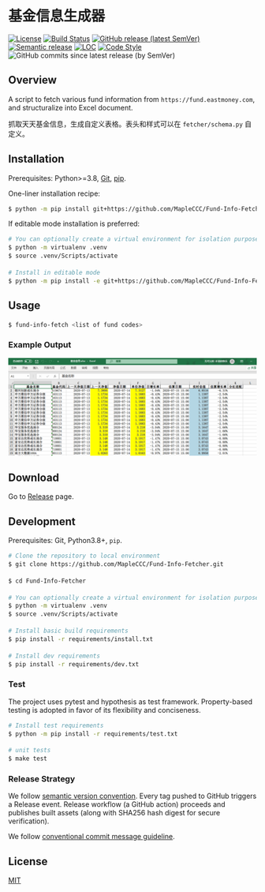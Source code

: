 # 基金信息生成器

<!-- TODO add badge about code coverage -->
<!-- TODO add badge about requires.io -->
[![License](https://img.shields.io/github/license/MapleCCC/Fund-Info-Fetcher?color=00BFFF)](./LICENSE)
[![Build Status](https://travis-ci.com/MapleCCC/Fund-Info-Fetcher.svg?branch=master)](https://travis-ci.com/MapleCCC/Fund-Info-Fetcher)
[![GitHub release (latest SemVer)](https://img.shields.io/github/v/release/MapleCCC/Fund-Info-Fetcher)](https://github.com/MapleCCC/Fund-Info-Fetcher/releases/latest)
[![Semantic release](https://img.shields.io/badge/%20%20%F0%9F%93%A6%F0%9F%9A%80-semantic--release-e10079.svg)](https://github.com/semantic-release/semantic-release)
[![LOC](https://sloc.xyz/github/MapleCCC/Fund-Info-Fetcher)](https://sloc.xyz/github/MapleCCC/Fund-Info-Fetcher)
[![Code Style](https://img.shields.io/badge/code%20style-black-000000.svg)](https://github.com/psf/black)
![GitHub commits since latest release (by SemVer)](https://img.shields.io/github/commits-since/MapleCCC/Fund-Info-Fetcher/latest?sort=semver)

## Overview

A script to fetch various fund information from `https://fund.eastmoney.com`, and structuralize into Excel document.

抓取天天基金信息，生成自定义表格。表头和样式可以在 `fetcher/schema.py` 自定义。

## Installation

Prerequisites: Python>=3.8, [Git](https://git-scm.com/), [pip](https://pip.pypa.io/en/stable/).

One-liner installation recipe:

```bash
$ python -m pip install git+https://github.com/MapleCCC/Fund-Info-Fetcher.git#egg=Fund-Info-Fetcher
```

If editable mode installation is preferred:

```bash
# You can optionally create a virtual environment for isolation purpose
$ python -m virtualenv .venv
$ source .venv/Scripts/activate

# Install in editable mode
$ python -m pip install -e git+https://github.com/MapleCCC/Fund-Info-Fetcher.git#egg=Fund-Info-Fetcher
```

## Usage

```bash
$ fund-info-fetch <list of fund codes>
```

### Example Output

![Example Output](assets/example_output.png)

## Download

Go to [Release](https://github.com/MapleCCC/Fund-Info-Fetcher/releases/latest) page.

## Development

Prerequisites: Git, Python3.8+, `pip`.

```bash
# Clone the repository to local environment
$ git clone https://github.com/MapleCCC/Fund-Info-Fetcher.git

$ cd Fund-Info-Fetcher

# You can optionally create a virtual environment for isolation purpose
$ python -m virtualenv .venv
$ source .venv/Scripts/activate

# Install basic build requirements
$ pip install -r requirements/install.txt

# Install dev requirements
$ pip install -r requirements/dev.txt
```

### Test

The project uses pytest and hypothesis as test framework. Property-based testing is adopted in favor of its flexibility and conciseness.

```bash
# Install test requirements
$ python -m pip install -r requirements/test.txt

# unit tests
$ make test
```

### Release Strategy

We follow [semantic version convention](https://semver.org). Every tag pushed to GitHub triggers a Release event. Release workflow (a GitHub action) proceeds and publishes built assets (along with SHA256 hash digest for secure verification).

We follow [conventional commit message guideline](https://www.conventionalcommits.org/en/v1.0.0/).

## License

[MIT](./LICENSE)
